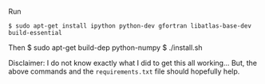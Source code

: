 Run
```
$ sudo apt-get install ipython python-dev gfortran libatlas-base-dev build-essential
```

Then
$ sudo apt-get build-dep python-numpy
$ ./install.sh

Disclaimer: I do not know exactly what I did to get this all working... But, the above commands and the `requirements.txt` file should hopefully help.

